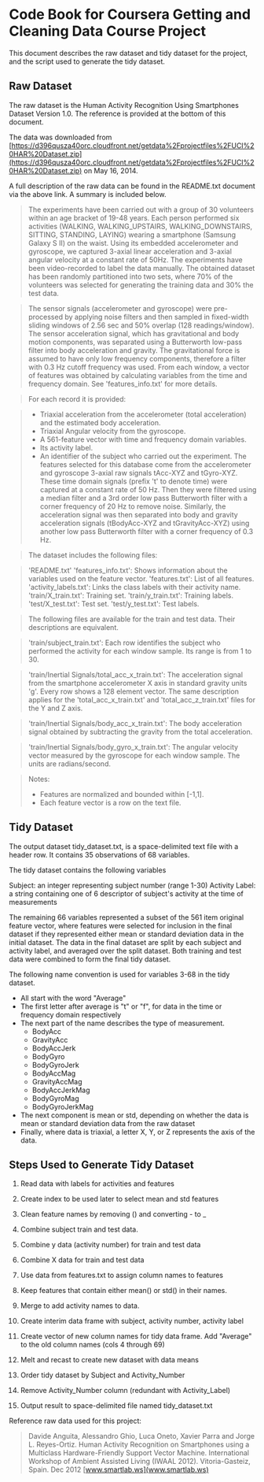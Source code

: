 Code Book for Coursera Getting and Cleaning Data Course Project
========================================================

This document describes the raw dataset and tidy dataset for the project, 
and the script used to generate the tidy dataset.

Raw Dataset
---------------------------

The raw dataset is the Human Activity Recognition Using Smartphones Dataset
Version 1.0.  The reference is provided at the bottom of this document.

The data was downloaded from 
[https://d396qusza40orc.cloudfront.net/getdata%2Fprojectfiles%2FUCI%20HAR%20Dataset.zip](https://d396qusza40orc.cloudfront.net/getdata%2Fprojectfiles%2FUCI%20HAR%20Dataset.zip) on May 16, 2014.

A full description of the raw data can be found in the README.txt document via the above link.  A summary is included below. 

> The experiments have been carried out with a group of 30 volunteers within an age bracket of 19-48 years. Each person performed six activities (WALKING, WALKING_UPSTAIRS, WALKING_DOWNSTAIRS, SITTING, STANDING, LAYING) wearing a smartphone (Samsung Galaxy S II) on the waist. Using its embedded accelerometer and gyroscope, we captured 3-axial linear acceleration and 3-axial angular velocity at a constant rate of 50Hz. The experiments have been video-recorded to label the data manually. The obtained dataset has been randomly partitioned into two sets, where 70% of the volunteers was selected for generating the training data and 30% the test data. 

> The sensor signals (accelerometer and gyroscope) were pre-processed by applying noise filters and then sampled in fixed-width sliding windows of 2.56 sec and 50% overlap (128 readings/window). The sensor acceleration signal, which has gravitational and body motion components, was separated using a Butterworth low-pass filter into body acceleration and gravity. The gravitational force is assumed to have only low frequency components, therefore a filter with 0.3 Hz cutoff frequency was used. From each window, a vector of features was obtained by calculating variables from the time and frequency domain. See 'features_info.txt' for more details. 

> For each record it is provided:

> - Triaxial acceleration from the accelerometer (total acceleration) and the estimated body acceleration.
> - Triaxial Angular velocity from the gyroscope. 
> - A 561-feature vector with time and frequency domain variables. 
> - Its activity label. 
>- An identifier of the subject who carried out the experiment.
> The features selected for this database come from the accelerometer and gyroscope 3-axial raw signals tAcc-XYZ and tGyro-XYZ. These time domain signals (prefix 't' to denote time) were captured at a constant rate of 50 Hz. Then they were filtered using a median filter and a 3rd order low pass Butterworth filter with a corner frequency of 20 Hz to remove noise. Similarly, the acceleration signal was then separated into body and gravity acceleration signals (tBodyAcc-XYZ and tGravityAcc-XYZ) using another low pass Butterworth filter with a corner frequency of 0.3 Hz. 

> The dataset includes the following files:

> 'README.txt'
> 'features_info.txt': Shows information about the variables used on the feature vector.
> 'features.txt': List of all features.
> 'activity_labels.txt': Links the class labels with their activity name.
> 'train/X_train.txt': Training set.
> 'train/y_train.txt': Training labels.
> 'test/X_test.txt': Test set.
> 'test/y_test.txt': Test labels.

> The following files are available for the train and test data. Their descriptions are equivalent. 

> 'train/subject_train.txt': Each row identifies the subject who performed the activity for each window sample. Its range is from 1 to 30. 

> 'train/Inertial Signals/total_acc_x_train.txt': The acceleration signal from the smartphone accelerometer X axis in standard gravity units 'g'. Every row shows a 128 element vector. The same description applies for the 'total_acc_x_train.txt' and 'total_acc_z_train.txt' files for the Y and Z axis. 

> 'train/Inertial Signals/body_acc_x_train.txt': The body acceleration signal obtained by subtracting the gravity from the total acceleration. 

> 'train/Inertial Signals/body_gyro_x_train.txt': The angular velocity vector measured by the gyroscope for each window sample. The units are radians/second. 

> Notes: 
> - Features are normalized and bounded within [-1,1].
> - Each feature vector is a row on the text file.



Tidy Dataset
----------------------------

The output dataset tidy_dataset.txt, is a space-delimited text file with a header row.  It contains 35 observations of 68 variables.

The tidy dataset contains the following variables

Subject: an integer representing subject number (range 1-30)
Activity Label: a string containing one of 6 descriptor of subject's activity at the time of measurements

The remaining 66 variables represented a subset of the 561 item original feature vector, where features were selected for inclusion in the final dataset if they represented either mean or standard deviation data in the initial dataset.  The data in the final dataset are split by each subject and activity label, and averaged over the split dataset.  Both training and test data were combined to form the final tidy dataset.

The following name convention is used for variables 3-68 in the tidy dataset.

- All start with the word "Average" 
- The first letter after average is "t" or "f", for data in the time or frequency domain respectively
- The next part of the name describes the type of measurement.
	- BodyAcc
	- GravityAcc
	- BodyAccJerk
	- BodyGyro
	- BodyGyroJerk
	- BodyAccMag
	- GravityAccMag
	- BodyAccJerkMag
	- BodyGyroMag
	- BodyGyroJerkMag
- The next component is mean or std, depending on whether the data is mean or standard deviation data from the raw dataset
- Finally, where data is triaxial, a letter X, Y, or Z represents the axis of the data.


Steps Used to Generate Tidy Dataset
-----------------------------

1. Read data with labels for activities and features

2. Create index to be used later to select mean and std features

3. Clean feature names by removing () and converting - to _
        
4. Combine subject train and test data. 

5. Combine y data (activity number) for train and test data

6. Combine X data for train and test data

7. Use data from features.txt to assign column names to features

8. Keep features that contain either mean() or std() in their names.

9. Merge to add activity names to data.  

10. Create interim data frame with subject, activity number, activity label

11. Create vector of new column names for tidy data frame.  Add "Average" to the old column names (cols 4 through 69)

12. Melt and recast to create new dataset with data means

13. Order tidy dataset by Subject and Activity_Number

14. Remove Activity_Number column (redundant with Activity_Label)

15.  Output result to space-delimited file named tidy_dataset.txt


Reference raw data used for this project:

> Davide Anguita, Alessandro Ghio, Luca Oneto, Xavier Parra and Jorge L. Reyes-Ortiz. Human Activity Recognition on Smartphones using a Multiclass Hardware-Friendly Support Vector Machine. International Workshop of Ambient Assisted Living (IWAAL 2012). Vitoria-Gasteiz, Spain. Dec 2012 [www.smartlab.ws](www.smartlab.ws)
